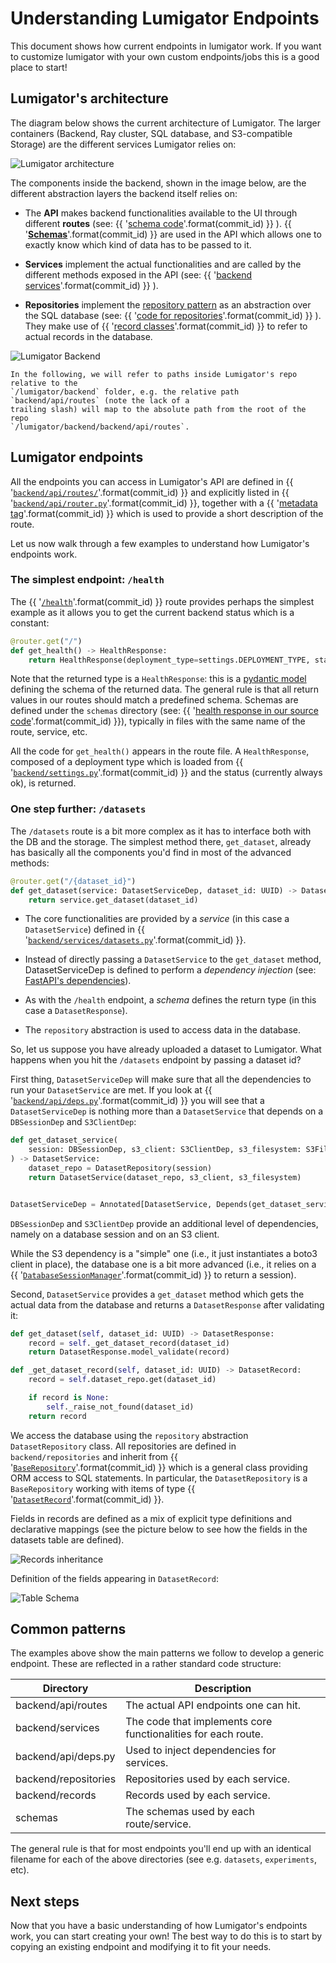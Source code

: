 # Understanding Lumigator Endpoints

This document shows how current endpoints in lumigator work. If you want to customize lumigator with
your own custom endpoints/jobs this is a good place to start!

## Lumigator's architecture

The diagram below shows the current architecture of Lumigator. The larger containers (Backend, Ray
cluster, SQL database, and S3-compatible Storage) are the different services Lumigator relies on:

![Lumigator architecture](../../assets/lumigator-architecture.svg)

The components inside the backend, shown in the image below, are the different abstraction layers
the backend itself relies on:

* The **API** makes backend functionalities available to the UI through different **routes** (see: {{ '[schema code](https://github.com/mozilla-ai/lumigator/blob/{}/lumigator/backend/backend/api/routes)'.format(commit_id) }} ).
{{ '[**Schemas**](https://github.com/mozilla-ai/lumigator/blob/{}/lumigator/schemas)'.format(commit_id) }}
  are used in the API which allows one to exactly know which kind of data has to be passed to it.

* **Services** implement the actual functionalities and are called by the different methods exposed
  in the API (see: {{ '[backend services](https://github.com/mozilla-ai/lumigator/blob/{}/lumigator/backend/backend/services)'.format(commit_id) }} ).

* **Repositories** implement the [repository pattern](https://www.cosmicpython.com/book/chapter_02_repository.html)
  as an abstraction over the SQL database (see: {{ '[code for repositories](https://github.com/mozilla-ai/lumigator/blob/{}/lumigator/backend/backend/repositories)'.format(commit_id) }} ).
  They make use of {{ '[record classes](https://github.com/mozilla-ai/lumigator/blob/{}/lumigator/backend/backend/records)'.format(commit_id) }} to refer to actual records in the database.

![Lumigator Backend](../../assets/lumigator-backend.svg)

```{admonition} Notation
In the following, we will refer to paths inside Lumigator's repo relative to the
`/lumigator/backend` folder, e.g. the relative path `backend/api/routes` (note the lack of a
trailing slash) will map to the absolute path from the root of the repo
`/lumigator/backend/backend/api/routes`.
```

## Lumigator endpoints

All the endpoints you can access in Lumigator's API are defined in
{{ '[`backend/api/routes/`](https://github.com/mozilla-ai/lumigator/blob/{}/lumigator/backend/backend/api/routes)'.format(commit_id) }}
and explicitly listed in
{{ '[`backend/api/router.py`](https://github.com/mozilla-ai/lumigator/blob/{}/lumigator/backend/backend/api/router.py)'.format(commit_id) }},
together with a {{ '[metadata tag](https://github.com/mozilla-ai/lumigator/blob/{}/lumigator/backend/backend/api/tags.py)'.format(commit_id) }}
which is used to provide a short description of the route.

Let us now walk through a few examples to understand how Lumigator's endpoints work.

### The simplest endpoint: `/health`

The {{ '[`/health`](https://github.com/mozilla-ai/lumigator/blob/{}/lumigator/backend/backend/api/routes/health.py)'.format(commit_id) }}
route provides perhaps the simplest example as it allows you to get the current backend status which
is a constant:

```python
@router.get("/")
def get_health() -> HealthResponse:
    return HealthResponse(deployment_type=settings.DEPLOYMENT_TYPE, status="OK")
```

Note that the returned type is a `HealthResponse`: this is a
[pydantic model](https://docs.pydantic.dev/latest/api/base_model/) defining the schema of the
returned data. The general rule is that all return values in our routes should match a predefined
schema. Schemas are defined under the `schemas` directory (see: {{ '[health response in our source code](https://github.com/mozilla-ai/lumigator/blob/{}/lumigator/schemas/lumigator_schemas/extras.py#L16)'.format(commit_id) }}),
typically in files with the same name of the route, service, etc.

All the code for `get_health()` appears in the route file. A `HealthResponse`, composed of a
deployment type which is loaded from
{{ '[`backend/settings.py`](https://github.com/mozilla-ai/lumigator/blob/{}/lumigator/backend/backend/settings.py#L12)'.format(commit_id) }}
and the status (currently always ok), is returned.

### One step further: `/datasets`

The `/datasets` route is a bit more complex as it has to interface both with the DB and the storage.
The simplest method there, `get_dataset`, already has basically all the components you'd find in
most of the advanced methods:

```python
@router.get("/{dataset_id}")
def get_dataset(service: DatasetServiceDep, dataset_id: UUID) -> DatasetResponse:
    return service.get_dataset(dataset_id)
```

* The core functionalities are provided by a *service* (in this case a `DatasetService`) defined in
  {{ '[`backend/services/datasets.py`](https://github.com/mozilla-ai/lumigator/blob/{}/lumigator/backend/backend/services/datasets.py)'.format(commit_id) }}.

* Instead of directly passing a `DatasetService` to the `get_dataset` method, DatasetServiceDep is
  defined to perform a *dependency injection* (see:
  [FastAPI's dependencies](https://fastapi.tiangolo.com/tutorial/dependencies/)).

* As with the `/health` endpoint, a *schema* defines the return type (in this case a
  `DatasetResponse`).

* The `repository` abstraction is used to access data in the database.

So, let us suppose you have already uploaded a dataset to Lumigator. What happens when you hit the
`/datasets` endpoint by passing a dataset id?

First thing, `DatasetServiceDep` will make sure that all the dependencies to run your
`DatasetService` are met. If you look at
{{ '[`backend/api/deps.py`](https://github.com/mozilla-ai/lumigator/blob/{}/lumigator/backend/backend/api/deps.py)'.format(commit_id) }}
you will see that a `DatasetServiceDep` is nothing more than a `DatasetService` that depends on a
`DBSessionDep` and `S3ClientDep`:

```python
def get_dataset_service(
    session: DBSessionDep, s3_client: S3ClientDep, s3_filesystem: S3FileSystemDep
) -> DatasetService:
    dataset_repo = DatasetRepository(session)
    return DatasetService(dataset_repo, s3_client, s3_filesystem)


DatasetServiceDep = Annotated[DatasetService, Depends(get_dataset_service)]
```

`DBSessionDep` and `S3ClientDep` provide an additional level of dependencies, namely on a
database session and on an S3 client.

While the S3 dependency is a "simple" one (i.e., it just instantiates a boto3 client in place), the
database one is a bit more advanced (i.e., it relies on a
{{ '[`DatabaseSessionManager`](https://github.com/mozilla-ai/lumigator/blob/{}/lumigator/backend/backend/db.py)'.format(commit_id) }}
to return a session).

Second, `DatasetService` provides a `get_dataset` method which gets the actual data from the
database and returns a `DatasetResponse` after validating it:

```python
def get_dataset(self, dataset_id: UUID) -> DatasetResponse:
    record = self._get_dataset_record(dataset_id)
    return DatasetResponse.model_validate(record)

def _get_dataset_record(self, dataset_id: UUID) -> DatasetRecord:
    record = self.dataset_repo.get(dataset_id)

    if record is None:
        self._raise_not_found(dataset_id)
    return record
```

We access the database using the `repository` abstraction `DatasetRepository` class. All
repositories are defined in `backend/repositories` and inherit from
{{ '[`BaseRepository`](https://github.com/mozilla-ai/lumigator/blob/{}/lumigator/backend/backend/repositories/base.py)'.format(commit_id) }}
which is a general class providing ORM access to SQL statements. In particular, the
`DatasetRepository` is a `BaseRepository` working with items of type
{{ '[`DatasetRecord`](https://github.com/mozilla-ai/lumigator/blob/{}/lumigator/backend/backend/records/datasets.py)'.format(commit_id) }}.

Fields in records are defined as a mix of explicit type definitions and declarative mappings (see the picture below to
see how the fields in the datasets table are defined).

![Records inheritance](../../assets/records_inheritance.jpg)

Definition of the fields appearing in `DatasetRecord`:

![Table Schema](../../assets/table_schema.png)

## Common patterns

The examples above show the main patterns we follow to develop a generic endpoint. These are
reflected in a rather standard code structure:

| Directory            | Description                                                   |
|----------------------|---------------------------------------------------------------|
| backend/api/routes   | The actual API endpoints one can hit.                         |
| backend/services     | The code that implements core functionalities for each route. |
| backend/api/deps.py  | Used to inject dependencies for services.                     |
| backend/repositories | Repositories used by each service.                            |
| backend/records      | Records used by each service.                                 |
| schemas              | The schemas used by each route/service.                       |

The general rule is that for most endpoints you'll end up with an identical filename for each of the
above directories (see e.g. `datasets`, `experiments`, etc).

## Next steps

Now that you have a basic understanding of how Lumigator's endpoints work, you can start creating
your own! The best way to do this is to start by copying an existing endpoint and modifying it to
fit your needs.
